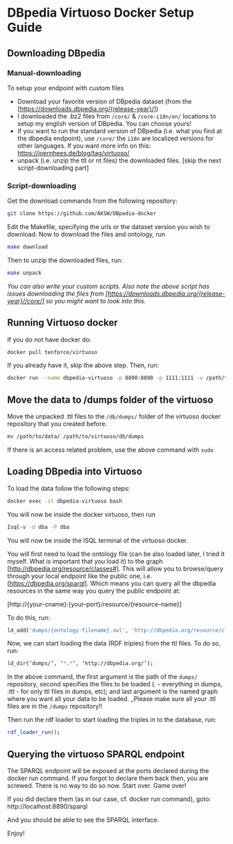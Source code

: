 # DBpedia Virtuoso Docker Setup Guide

## Downloading DBpedia

### Manual-downloading

To setup your endpoint with custom files

- Download your favorite version of DBpedia dataset (from the [https://downloads.dbpedia.org/{release-year}/])
- I downloaded the .bz2 files from `/core/` & `/core-i18n/en/` locations to setup my english version of DBpedia. You can choose yours!
- If you want to run the standard version of DBpedia (i.e. what you find at the dbpedia endpoint), use `/core/` the `i18n` are localized versions for other languages. If you want more info on this: https://joernhees.de/blog/tag/virtuoso/ 
- unpack (i.e. unzip the ttl or nt files) the downloaded files. [skip the next script-downloading part]

### Script-downloading

Get the download commands from the following repository:
```sh
git clone https://github.com/AKSW/DBpedia-docker
```

Edit the Makefile, specifying the urls or the dataset version you wish to download.
Now to download the files and ontology, run
```sh 
make download
```

Then to unzip the downloaded files, run:
```sh
make unpack
```

_You can also write your custom scripts. Also note the above script has issues downloading the files from [https://downloads.dbpedia.org/{release-year}//core/] so you might want to look into this._

## Running Virtuoso docker

If you do not have docker do:
```sh
docker pull tenforce/virtuoso
```

If you already have it, skip the above step. Then, run:
```sh
docker run --name dbpedia-virtuoso -p 8890:8890 -p 1111:1111 -v /path/to/virtuoso -v /path/to/data -d tenforce/virtuoso
```


## Move the data to /dumps folder of the virtuoso

Move the unpacked .ttl files to the `/db/dumps/` folder of the virtuoso docker repository that you created before.
```sh
mv /path/to/data/ /path/to/virtuoso/db/dumps
```

If there is an access related problem, use the above command with `sudo`


## Loading DBpedia into Virtuoso

To load the data follow the following steps:
```sh 
docker exec -it dbpedia-virtuoso bash
```


You will now be inside the docker virtuoso, then run
```sh 
Isql-v -U dba -P dba
```

You will now be inside the ISQL terminal of the virtuoso docker.


You will first need to load the ontology file (can be also loaded later, I tried it myself. What is important that you load it) to the graph [http://dbpedia.org/resource/classes#]. This will allow you to browse/query through your local endpoint like the public one, i.e. [https://dbpedia.org/sparql]. Which means you can query all the dbpedia resources in the same way you query the public endpoint at:

[http://{your-cname}:{your-port}/resource/{resource-name}]

To do this, run:

```sh 
ld_add('dumps/{ontology-filename}.owl', 'http://dbpedia.org/resource/classes#');
```


Now, we can start loading the data (RDF triples) from the ttl files. To do so, run:

```sh 
ld_dir(‘dumps/’, ’*.*’, ’http://dbpedia.org/’);
```

In the above command, the first argument is the path of the `dumps/` repository, second specifies the files to be loaded (*.* - everything in dumps, .ttl - for only ttl files in dumps, etc); and last argument is the named graph where you want all your data to be loaded. _Please make sure all your .ttl files are in the `/dumps` repository!!


Then run the rdf loader to start loading the triples in to the database, run:
```sh 
rdf_loader_run();
```


## Querying the virtuoso SPARQL endpoint

The SPARQL endpoint will be exposed at the ports declared during the docker run command. If you forgot to declare them back then, you are screwed. There is no way to do so now. Start over. Game over!


If you did declare them (as in our case, cf. docker run command), goto: http://localhost:8890/sparql

And you should be able to see the SPARQL interface.


Enjoy!
